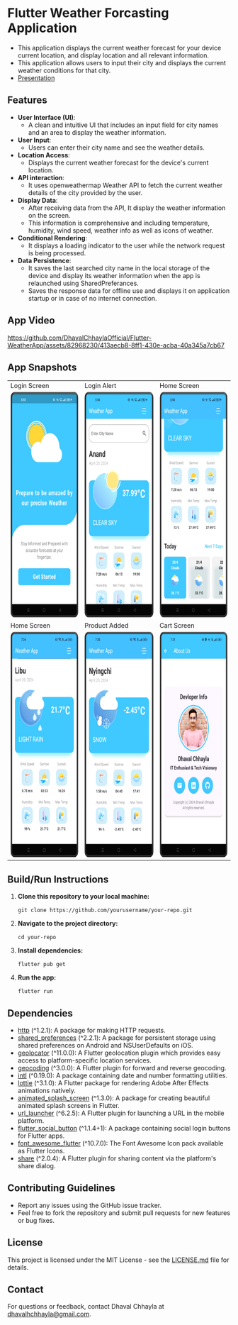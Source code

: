 
# Flutter Weather Forcasting Application

  * This application displays the current weather forecast for your device current location, and display location and all relevant information.
  * This application allows users to input their city and displays the current weather conditions for that city.
  * [Presentation](https://docs.google.com/presentation/d/1_1-G2Mqy-H0pORFcg3VFQWhrVnyeGH01QFBZZqM4yC8/edit?usp=sharing)

## Features

- **User Interface (UI)**:
  * A clean and intuitive UI that includes an input field for city names and an area to display the weather information.
- **User Input**:
  * Users can enter their city name and see the weather details.
- **Location Access**:
  * Displays the current weather forecast for the device's current location.
- **API interaction**:
  * It uses openweathermap Weather API to fetch the current weather details of the city provided by the user.
- **Display Data**:
  * After receiving data from the API, It display the weather information on the screen.
  * This information is comprehensive and including temperature, humidity, wind speed, weather info as well as icons of weather.
- **Conditional Rendering**:
  * It displays a loading indicator to the user while the network request is being processed.
- **Data Persistence**:
  * It saves the last searched city name in the local storage of the device and display its weather information when the app is relaunched using SharedPreferances.
  * Saves the response data for offline use and displays it on application startup or in case of no internet connection.

## App Video

https://github.com/DhavalChhaylaOfficial/Flutter-WeatherApp/assets/82968230/413aecb8-8ff1-430e-acba-40a345a7cb67 
   
## App Snapshots

<table>
  <tr>
    <td>Login Screen</td>
     <td>Login Alert</td>
     <td>Home Screen</td>
  </tr>
  <tr>
    <td><img src="Preview/1.png" width=240 height=510></td>
    <td><img src="Preview/2.png" width=240 height=510></td>
    <td><img src="Preview/3.png" width=240 height=510></td>
  </tr>

   <tr>
    <td>Home Screen</td>
     <td>Product Added</td>
     <td>Cart Screen</td>
  </tr>
  <tr>
    <td><img src="Preview/4.png" width=240 height=510></td>
    <td><img src="Preview/5.png" width=240 height=510></td>
    <td><img src="Preview/6.png" width=240 height=510></td>
  </tr>

 
 </table>

## Build/Run Instructions

1. **Clone this repository to your local machine:**

    ```
    git clone https://github.com/yourusername/your-repo.git
    ```

2. **Navigate to the project directory:**

    ```
    cd your-repo
    ```

3. **Install dependencies:**

    ```
    flutter pub get
    ```

4. **Run the app:**

    ```
    flutter run
    ```

## Dependencies

- [http](https://pub.dev/packages/http) (^1.2.1): A package for making HTTP requests.
- [shared_preferences](https://pub.dev/packages/shared_preferences) (^2.2.1): A package for persistent storage using shared preferences on Android and NSUserDefaults on iOS.
- [geolocator](https://pub.dev/packages/geolocator) (^11.0.0): A Flutter geolocation plugin which provides easy access to platform-specific location services.
- [geocoding](https://pub.dev/packages/geocoding) (^3.0.0): A Flutter plugin for forward and reverse geocoding.
- [intl](https://pub.dev/packages/intl) (^0.19.0): A package containing date and number formatting utilities.
- [lottie](https://pub.dev/packages/lottie) (^3.1.0): A Flutter package for rendering Adobe After Effects animations natively.
- [animated_splash_screen](https://pub.dev/packages/animated_splash_screen) (^1.3.0): A package for creating beautiful animated splash screens in Flutter.
- [url_launcher](https://pub.dev/packages/url_launcher) (^6.2.5): A Flutter plugin for launching a URL in the mobile platform.
- [flutter_social_button](https://pub.dev/packages/flutter_social_button) (^1.1.4+1): A package containing social login buttons for Flutter apps.
- [font_awesome_flutter](https://pub.dev/packages/font_awesome_flutter) (^10.7.0): The Font Awesome Icon pack available as Flutter Icons.
- [share](https://pub.dev/packages/share) (^2.0.4): A Flutter plugin for sharing content via the platform's share dialog.



## Contributing Guidelines

- Report any issues using the GitHub issue tracker.
- Feel free to fork the repository and submit pull requests for new features or bug fixes.

## License

This project is licensed under the MIT License - see the [LICENSE.md](LICENSE.md) file for details.

## Contact

For questions or feedback, contact Dhaval Chhayla at dhavalhchhayla@gmail.com.

 

